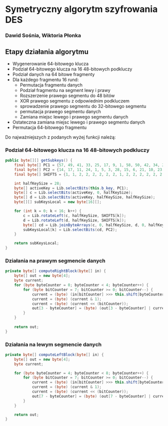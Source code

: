 # Symetryczny algorytm szyfrowania DES
### Dawid Sośnia, Wiktoria Płonka

## Etapy działania algorytmu
- Wygenerowanie 64-bitowego klucza
- Podział 64-bitowego klucza na 16 48-bitowych podkluczy
- Podział danych na 64 bitowe fragmenty
- Dla każdego fragmentu 16 rund:
    - Permutacja fragmentu danych
    - Podział fragmentu na segment lewy i prawy
    - Rozszerzenie prawego segmentu do 48 bitów
    - XOR prawego segmentu z odpowiednim podkluczem
    - sprowadzenie prawego segmentu do 32-bitowego segmentu
    - permutacja prawego segmentu danych
    - Zamiana miejsc lewego i prawego segmentu danych
- Ostateczna zamiana miejsc lewego i prawego segmentu danych
- Permutacja 64-bitowego fragmentu

Do najważniejszych z podanych wyżej funkcji należą:
### Podział 64-bitowego klucza na 16 48-bitowych podkluczy
```java
public byte[][] getSubkeys() {
    final byte[] PC1 = {57, 49, 41, 33, 25, 17, 9, 1, 58, 50, 42, 34, 26, 18, 10, 2, 59, 51, 43, 35, 27, 19, 11, 3, 60, 52, 44, 36, 63, 55, 47, 39, 31, 23, 15, 7, 62, 54, 46, 38, 30, 22, 14, 6, 61, 53, 45, 37, 29, 21, 13, 5, 28, 20, 12, 4};
    final byte[] PC2 = {14, 17, 11, 24, 1, 5, 3, 28, 15, 6, 21, 10, 23, 19, 12, 4, 26, 8, 16, 7, 27, 20, 13, 2, 41, 52, 31, 37, 47, 55, 30, 40, 51, 45, 33, 48, 44, 49, 39, 56, 34, 53, 46, 42, 50, 36, 29, 32};
    final byte[] SHIFTS = {1, 1, 2, 2, 2, 2, 2, 2, 1, 2, 2, 2, 2, 2, 2, 1};

    int halfKeySize = 28;
    byte[] activeKey = Lib.selectBits(this.b_key, PC1);
    byte[] c = Lib.selectBits(activeKey, 0, halfKeySize);
    byte[] d = Lib.selectBits(activeKey, halfKeySize, halfKeySize);
    byte[][] subKeysLocal = new byte[16][];

    for (int k = 0; k < 16; k++) {
        c = Lib.rotateLeft(c, halfKeySize, SHIFTS[k]);
        d = Lib.rotateLeft(d, halfKeySize, SHIFTS[k]);
        byte[] cd = Lib.joinByteArrays(c, 0, halfKeySize, d, 0, halfKeySize);
        subKeysLocal[k] = Lib.selectBits(cd, PC2);
    }

    return subKeysLocal;
}
```

### Działania na prawym segmencie danych
```java
private byte[] computeRightBlock(byte[] in) {
    byte[] out = new byte[4];
    byte current;
    for (byte byteCounter = 0; byteCounter < 4; byteCounter++) {
        for (byte bitCounter = 7; bitCounter >= 0; bitCounter--) {
            current = (byte) (in[bitCounter] >>> this.shift[byteCounter]);
            current = (byte) (current & 1);
            current = (byte) (current << (bitCounter));
            out[3 - byteCounter] = (byte) (out[3 - byteCounter] | current);
        }
    }
    
    return out;
}
```

### Działania na lewym segmencie danych
```java
private byte[] computeLeftBlock(byte[] in) {
    byte[] out = new byte[4];
    byte current;

    for (byte byteCounter = 4; byteCounter < 8; byteCounter++) {
        for (byte bitCounter = 7; bitCounter >= 0; bitCounter--) {
            current = (byte) (in[bitCounter] >>> this.shift[byteCounter]);
            current = (byte) (current & 1);
            current = (byte) (current << (bitCounter));
            out[7 - byteCounter] = (byte) (out[7 - byteCounter] | current);
        }
    }

    return out;
}
```